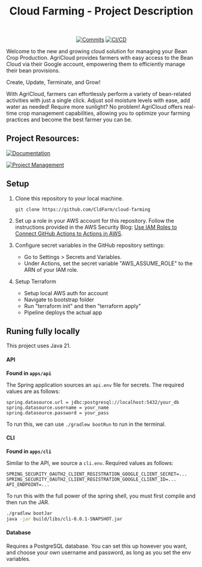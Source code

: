 <div align="center">

# Cloud Farming - Project Description

<br>
  
[![Commits](https://img.shields.io/github/commit-activity/w/CldFarm/cloud-farming)](https://github.com/CldFarm/cloud-farming/activity)
[![CI/CD](https://github.com/CldFarm/cloud-farming/actions/workflows/prod-ci-cd.yaml/badge.svg)](https://github.com/CldFarm/cloud-farming/actions/workflows/prod-ci-cd.yaml)

</div>

Welcome to the new and growing cloud solution for managing your Bean Crop Production. AgriCloud provides farmers with easy access to the Bean Cloud via their Google account, empowering them to efficiently manage their bean provisions.

Create, Update, Terminate, and Grow!

With AgriCloud, farmers can effortlessly perform a variety of bean-related activities with just a single click. Adjust soil moisture levels with ease, add water as needed! Require more sunlight? No problem! AgriCloud offers real-time crop management capabilities, allowing you to optimize your farming practices and become the best farmer you can be.


## Project Resources:

[![Documentation](https://img.shields.io/badge/View-Project%20Documentation-blue?style=for-the-badge)](https://bbd-gradprojects.atlassian.net/wiki/spaces/AMYXZ/overview)&ensp;

[![Project Management](https://img.shields.io/badge/View-Project%20Issue%20Board-blue?style=for-the-badge)](https://bbd-gradprojects.atlassian.net/jira/software/projects/CF/boards/1)&ensp;


## Setup
1. Clone this repository to your local machine. 
   ```
   git clone https://github.com/CldFarm/cloud-farming
   ```

2. Set up a role in your AWS account for this repository. Follow the instructions provided in the AWS Security Blog: [Use IAM Roles to Connect GitHub Actions to Actions in AWS](https://aws.amazon.com/blogs/security/use-iam-roles-to-connect-github-actions-to-actions-in-aws/).

3. Configure secret variables in the GitHub repository settings:
   - Go to Settings > Secrets and Variables.
   - Under Actions, set the secret variable "AWS_ASSUME_ROLE" to the ARN of your IAM role.

4. Setup Terraform
   - Setup local AWS auth for account
   - Navigate to bootstrap folder
   - Run "terraform init" and then "terraform apply"
   - Pipeline deploys the actual app

## Runing fully locally
This project uses Java 21.

#### API
**Found in `apps/api`**

The Spring application sources an `api.env` file for secrets. The required values are as follows:
```env
spring.datasource.url = jdbc:postgresql://localhost:5432/your_db
spring.datasource.username = your_name
spring.datasource.password = your_pass
```

To run this, we can use `./gradlew bootRun` to run in the terminal.

#### CLI
**Found in `apps/cli`**

Similar to the API, we source a `cli.env`. Required values as follows:
```env
SPRING_SECURITY_OAUTH2_CLIENT_REGISTRATION_GOOGLE_CLIENT_SECRET=...
SPRING_SECURITY_OAUTH2_CLIENT_REGISTRATION_GOOGLE_CLIENT_ID=...
API_ENDPOINT=...
```

To run this with the full power of the spring shell, you must first compile and then run the JAR.

```sh
./gradlew bootJar
java -jar build/libs/cli-0.0.1-SNAPSHOT.jar
```

#### Database
Requires a PostgreSQL database. You can set this up however you want, and choose your own username and password, as long as you set the env variables.
